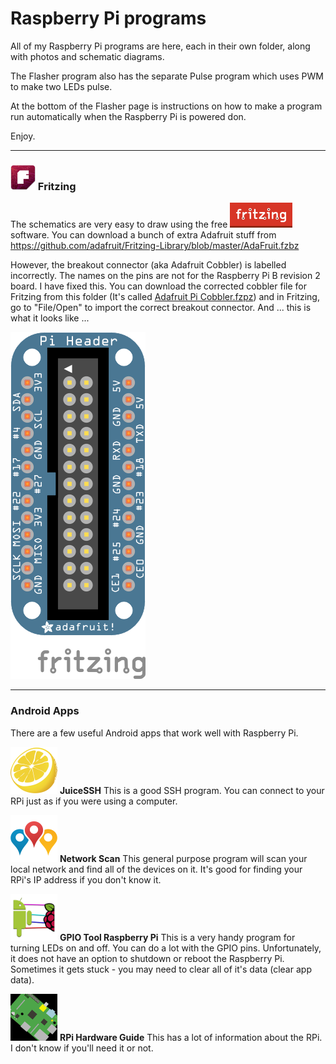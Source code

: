 Raspberry Pi programs
=====================

All of my Raspberry Pi programs are here, each in their own folder, along with photos and schematic diagrams.

The Flasher program also has the separate Pulse program which uses PWM to make two LEDs pulse.

At the bottom of the Flasher page is instructions on how to make a program run automatically when the Raspberry Pi is powered don.

Enjoy.

-----------

### ![logo1](https://raw.githubusercontent.com/salamander2/RaspberryPi/master/programs/Fritzing_icon.png) Fritzing 
The schematics are very easy to draw using the free ![Fritzing](https://raw.githubusercontent.com/salamander2/RaspberryPi/master/programs/fritzing-logo.png)  software. You can download a bunch of extra Adafruit stuff from https://github.com/adafruit/Fritzing-Library/blob/master/AdaFruit.fzbz

However, the breakout connector (aka Adafruit Cobbler) is labelled incorrectly. The names on the pins are not for the Raspberry Pi B revision 2 board. I have fixed this. You can download the corrected cobbler file for Fritzing from this folder (It's called [Adafruit Pi Cobbler.fzpz](https://github.com/salamander2/RaspberryPi/blob/master/programs/Adafruit%20Pi%20Cobbler.fzpz)) and in Fritzing, go to "File/Open" to import the correct breakout connector.  And ... this is what it looks like ...

![image](https://raw.githubusercontent.com/salamander2/RaspberryPi/master/programs/Pi_header_bb.png)

----------------

### Android Apps

There are a few useful Android apps that work well with Raspberry Pi.

![JuiceSSH](https://raw.githubusercontent.com/salamander2/RaspberryPi/master/programs/juiceSSH.png) **JuiceSSH** This is a good SSH program. You can connect to your RPi just as if you were using a computer.

![network](https://raw.githubusercontent.com/salamander2/RaspberryPi/master/programs/network_scan.png) **Network Scan** This general purpose program will scan your local network and find all of the devices on it. It's good for finding your RPi's IP address if you don't know it.

![GPIO](https://raw.githubusercontent.com/salamander2/RaspberryPi/master/programs/GPIO_tool_RaspberryPi.png) **GPIO Tool Raspberry Pi** This is a very handy program for turning LEDs on and off. You can do a lot with the GPIO pins. Unfortunately, it does not have an option to shutdown or reboot the Raspberry Pi. Sometimes it gets stuck - you may need to clear all of it's data (clear app data).

![reference](https://raw.githubusercontent.com/salamander2/RaspberryPi/master/programs/RPI_hardware_guide.png) **RPi Hardware Guide** This has a lot of information about the RPi. I don't know if you'll need it or not. 



